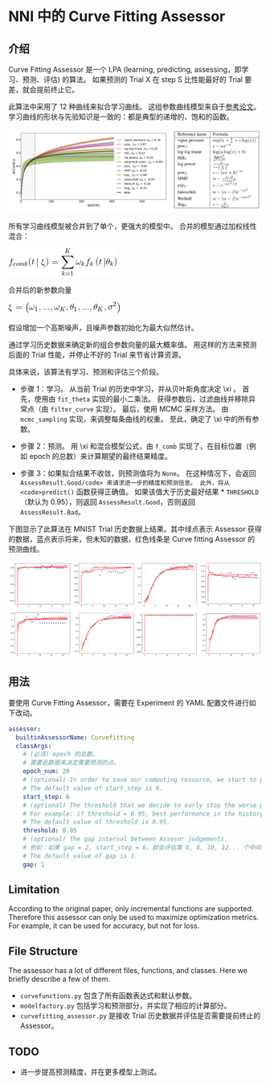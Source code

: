 # NNI 中的 Curve Fitting Assessor

## 介绍

Curve Fitting Assessor 是一个 LPA (learning, predicting, assessing，即学习、预测、评估) 的算法。 如果预测的 Trial X 在 step S 比性能最好的 Trial 要差，就会提前终止它。

此算法中采用了 12 种曲线来拟合学习曲线。 这组参数曲线模型来自于[参考论文](http://aad.informatik.uni-freiburg.de/papers/15-IJCAI-Extrapolation_of_Learning_Curves.pdf)。 学习曲线的形状与先验知识是一致的：都是典型的递增的、饱和的函数。

![learning_curve](../../img/curvefitting_learning_curve.PNG)

所有学习曲线模型被合并到了单个，更强大的模型中。 合并的模型通过加权线性混合：

![f_comb](../../img/curvefitting_f_comb.gif)

合并后的新参数向量

![expression_xi](../../img/curvefitting_expression_xi.gif)

假设增加一个高斯噪声，且噪声参数初始化为最大似然估计。

通过学习历史数据来确定新的组合参数向量的最大概率值。 用这样的方法来预测后面的 Trial 性能，并停止不好的 Trial 来节省计算资源。

具体来说，该算法有学习、预测和评估三个阶段。

* 步骤 1：学习。 从当前 Trial 的历史中学习，并从贝叶斯角度决定 \xi 。 首先，使用由 `fit_theta` 实现的最小二乘法。 获得参数后，过滤曲线并移除异常点（由 `filter_curve` 实现）。 最后，使用 MCMC 采样方法。 由 `mcmc_sampling` 实现，来调整每条曲线的权重。 至此，确定了 \xi 中的所有参数。

* 步骤 2：预测。 用 \xi 和混合模型公式，由 `f_comb` 实现了，在目标位置（例如 epoch 的总数）来计算期望的最终结果精度。

* 步骤 3：如果拟合结果不收敛，则预测值将为 `None`。 在这种情况下，会返回 `AssessResult.Good/code> 来请求进一步的精度和预测信息。 此外，将从 <code>predict()` 函数获得正确值。 如果该值大于历史最好结果 * `THRESHOLD`（默认为 0.95），则返回 `AssessResult.Good`，否则返回 `AssessResult.Bad`。

下图显示了此算法在 MNIST Trial 历史数据上结果。其中绿点表示 Assessor 获得的数据，蓝点表示将来，但未知的数据，红色线条是 Curve fitting Assessor 的预测曲线。

![示例](../../img/curvefitting_example.PNG)

## 用法

要使用 Curve Fitting Assessor，需要在 Experiment 的 YAML 配置文件进行如下改动。

```yaml
assessor:
  builtinAssessorName: Curvefitting
  classArgs:
    # (必须) epoch 的总数。
    # 需要此数据来决定需要预测的点。
    epoch_num: 20
    # (optional) In order to save our computing resource, we start to predict when we have more than only after receiving start_step number of reported intermediate results.
    # The default value of start_step is 6.
    start_step: 6
    # (optional) The threshold that we decide to early stop the worse performance curve.
    # For example: if threshold = 0.95, best performance in the history is 0.9, then we will stop the trial which predict value is lower than 0.95 * 0.9 = 0.855.
    # The default value of threshold is 0.95.
    threshold: 0.95
    # (optional) The gap interval between Assesor judgements.
    # 例如：如果 gap = 2, start_step = 6，就会评估第 6, 8, 10, 12... 个中间结果。
    # The default value of gap is 1.
    gap: 1
```

## Limitation

According to the original paper, only incremental functions are supported. Therefore this assessor can only be used to maximize optimization metrics. For example, it can be used for accuracy, but not for loss.

## File Structure

The assessor has a lot of different files, functions, and classes. Here we briefly describe a few of them.

* `curvefunctions.py` 包含了所有函数表达式和默认参数。
* `modelfactory.py` 包括学习和预测部分，并实现了相应的计算部分。
* `curvefitting_assessor.py` 是接收 Trial 历史数据并评估是否需要提前终止的 Assessor。

## TODO

* 进一步提高预测精度，并在更多模型上测试。